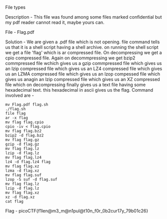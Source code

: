 File types 

Description - This file was found among some files marked confidential but my pdf reader cannot read it, maybe yours can.

File - Flag.pdf

Solution - We are given a .pdf file which is not opening. file command tells us that it is a shell script having a shell archive. on running the shell script we get a file 'flag' which is ar compressed file. On decompressing we get a  cpio compressed file. Again on decommpressing we get bzip2 commpressed file wchich gives us a gzip commpressed file which gives us an lzip compressed file which gives us an LZ4 compressed file which gives us an LZMA compressed file which gives us an lzop compessed file which gives us anagin an lzip compressed file which gives us an XZ compressed file which on decompressing finally gives us a text file having some hexadecimal text. this hexadecimal in ascii gives us the flag. Command involved are - 

	mv Flag.pdf flag.sh
	./flag.sh
	file flag
	ar -x flag
	mv flag flag.cpio
	cpio -iv < flag.cpio
	mv flag flag.bz2
	bzip2 -d flag.bz2
	mv flag flag.gz
	gzip -d flag.gz
	mv flag flag.lz
	lzip -d flag.lz
	mv flag flag.lz4
	lz4 -d flag.lz4 flag
	mv flag flag.xz
	lzma -d flag.xz
	mv flag flag.suf
	lzop -S suf -d flag.suf
	mv flag flag.lz
	lzip -d flag.lz
	mv flag flag.xz
	xz -d flag.xz
	cat flag 

Flag - picoCTF{f1len@m3_m@n1pul@t10n_f0r_0b2cur17y_79b01c26}

